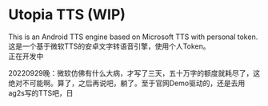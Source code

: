 # Utopia TTS (WIP)
This is an Android TTS engine based on Microsoft TTS with personal token.  
这是一个基于微软TTS的安卓文字转语音引擎，使用个人Token。  
正在开发中  
  
20220929晚：微软仿佛有什么大病，才写了三天，五十万字的额度就耗尽了，这绝对不可能啊。算了，之后再说吧，躺了。至于官网Demo驱动的，还是去用ag2s写的TTS吧，日